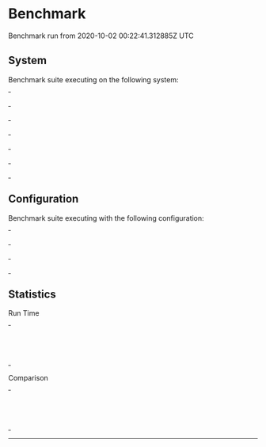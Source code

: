 # Benchmark

Benchmark run from 2020-10-02 00:22:41.312885Z UTC

## System

Benchmark suite executing on the following system:

<table style="width: 1%">
  <tr>
    <th style="width: 1%; white-space: nowrap">Operating System</th>
    <td>Linux</td>
  </tr><tr>
    <th style="white-space: nowrap">CPU Information</th>
    <td style="white-space: nowrap">Intel(R) Core(TM) i7-6700HQ CPU @ 2.60GHz</td>
  </tr><tr>
    <th style="white-space: nowrap">Number of Available Cores</th>
    <td style="white-space: nowrap">8</td>
  </tr><tr>
    <th style="white-space: nowrap">Available Memory</th>
    <td style="white-space: nowrap">7.87 GB</td>
  </tr><tr>
    <th style="white-space: nowrap">Elixir Version</th>
    <td style="white-space: nowrap">1.10.4</td>
  </tr><tr>
    <th style="white-space: nowrap">Erlang Version</th>
    <td style="white-space: nowrap">23.0.3</td>
  </tr>
</table>

## Configuration

Benchmark suite executing with the following configuration:

<table style="width: 1%">
  <tr>
    <th style="width: 1%">:time</th>
    <td style="white-space: nowrap">5 s</td>
  </tr><tr>
    <th>:parallel</th>
    <td style="white-space: nowrap">1</td>
  </tr><tr>
    <th>:warmup</th>
    <td style="white-space: nowrap">2 s</td>
  </tr>
</table>

## Statistics

Run Time
<table style="width: 1%">
  <tr>
    <th>Name</th>
    <th style="text-align: right">IPS</th>
    <th style="text-align: right">Average</th>
    <th style="text-align: right">Devitation</th>
    <th style="text-align: right">Median</th>
    <th style="text-align: right">99th&nbsp;%</th>
  </tr>
  <tr>
    <td style="white-space: nowrap">Project compilation time - external</td>
    <td style="white-space: nowrap; text-align: right">0.159</td>
    <td style="white-space: nowrap; text-align: right">6.28 s</td>
    <td style="white-space: nowrap; text-align: right">±0.00%</td>
    <td style="white-space: nowrap; text-align: right">6.28 s</td>
    <td style="white-space: nowrap; text-align: right">6.28 s</td>
  </tr>
  <tr>
    <td style="white-space: nowrap">Project compilation time - internal</td>
    <td style="white-space: nowrap; text-align: right">0.0738</td>
    <td style="white-space: nowrap; text-align: right">13.55 s</td>
    <td style="white-space: nowrap; text-align: right">±0.00%</td>
    <td style="white-space: nowrap; text-align: right">13.55 s</td>
    <td style="white-space: nowrap; text-align: right">13.55 s</td>
  </tr>
</table>
Comparison
<table style="width: 1%">
  <tr>
    <th>Name</th>
    <th style="text-align: right">IPS</th>
    <th style="text-align: right">Slower</th>
  <tr>
    <td style="white-space: nowrap">Project compilation time - external</td>
    <td style="white-space: nowrap;text-align: right">0.159</td>
    <td>&nbsp;</td>
  </tr>
  <tr>
    <td style="white-space: nowrap">Project compilation time - internal</td>
    <td style="white-space: nowrap; text-align: right">0.0738</td>
    <td style="white-space: nowrap; text-align: right">2.16x</td>
  </tr>
</table>
<hr/>
